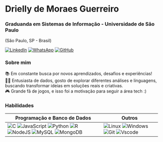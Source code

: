 # Drielly de Moraes Guerreiro
### Graduanda em Sistemas de Informação - Universidade de São Paulo
(São Paulo, SP - Brasil)

[![LinkedIn](https://img.shields.io/badge/linkedin-ec63a1.svg?style=for-the-badge&logo=linkedin&logoColor=white)](https://www.linkedin.com/in/driellymoraes/)
[![WhatsApp](https://img.shields.io/badge/WhatsApp-ec63a1?style=for-the-badge&logo=whatsapp&logoColor=white)](https://wa.me/5511997372911) [![GitHub](https://img.shields.io/badge/GitHub-ec63a1?style=for-the-badge&logo=github&logoColor=fff)](https://github.com/drimoraes)

### Sobre mim
   📚 Em constante busca por novos aprendizados, desafios e experiências!   
   👩‍💻 Entusiasta de dados, gosto de explorar diferentes análises e linguagens, buscando transformar ideias em soluções reais e criativas.    
   🎮 Grande fã de jogos, e isso foi a motivação para seguir a área tech :) 
   
### Habilidades
| Programação e Banco de Dados | Outros |
|------------------------------|--------|
| ![C](https://img.shields.io/badge/C-ec63a1?style=for-the-badge&logo=c&logoColor=white) ![JavaScript](https://img.shields.io/badge/JavaScript-ec63a1?style=for-the-badge&logo=javascript&logoColor=black) ![Python](https://img.shields.io/badge/python-ec63a1?style=for-the-badge&logo=python&logoColor=ffdd54) ![R](https://img.shields.io/badge/R-ec63a1?style=for-the-badge&logo=r&logoColor=white) ![NodeJS](https://img.shields.io/badge/node.js-ec63a1?style=for-the-badge&logo=node.js&logoColor=white) ![MySQL](https://img.shields.io/badge/MySQL-ec63a1?style=for-the-badge&logo=mysql&logoColor=white) ![MongoDB](https://img.shields.io/badge/MongoDB-ec63a1.svg?style=for-the-badge&logo=mongodb&logoColor=white) | ![Linux](https://img.shields.io/badge/Linux-ec63a1?style=for-the-badge&logo=linux&logoColor=FCC624) ![Windows](https://img.shields.io/badge/Windows-ec63a1?style=for-the-badge&logo=windows&logoColor=2CA5E0) ![Git](https://img.shields.io/badge/GIT-ec63a1?style=for-the-badge&logo=git&logoColor=white) ![Vscode](https://img.shields.io/badge/Vscode-ec63a1?style=for-the-badge&logo=visual-studio-code&logoColor=white) 

